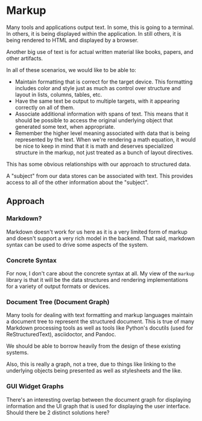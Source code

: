 # Markup

Many tools and applications output text. In some, this is going
to a terminal. In others, it is being displayed within the
application. In still others, it is being rendered to HTML and
displayed by a browser.

Another big use of text is for actual written material like
books, papers, and other artifacts.

In all of these scenarios, we would like to be able to:

* Maintain formatting that is correct for the target
  device. This formatting includes color and style
  just as much as control over structure and layout
  in lists, columns, tables, etc.
* Have the same text be output to multiple targets,
  with it appearing correctly on all of them.
* Associate additional information with spans of
  text. This means that it should be possible to
  access the original underlying object that generated
  some text, when appropriate.
* Remember the higher level meaning associated with
  data that is being represented by the text. When we're
  rendering a math equation, it would be nice to keep
  in mind that it is math and deserves specialized
  structure in the markup, not just treated as a
  bunch of layout directives.

This has some obvious relationships with our approach to
structured data.

A "subject" from our data stores can be associated with text.
This provides access to all of the other information about
the "subject".

## Approach

### Markdown?

Markdown doesn't work for us here as it is a very limited
form of markup and doesn't support a very rich model in
the backend. That said, markdown syntax can be used to
drive some aspects of the system.

### Concrete Syntax

For now, I don't care about the concrete syntax at all. My
view of the `markup` library is that it will be the data
structures and rendering implementations for a variety of
output formats or devices.

### Document Tree (Document Graph)

Many tools for dealing with text formatting and markup
languages maintain a document tree to represent the
structured document. This is true of many Markdown
processing tools as well as tools like Python's
docutils (used for ReStructuredText), asciidoctor,
and Pandoc.

We should be able to borrow heavily from the design
of these existing systems.

Also, this is really a graph, not a tree, due to things
like linking to the underlying objects being presented
as well as stylesheets and the like.

### GUI Widget Graphs

There's an interesting overlap between the document graph for
displaying information and the UI graph that is used for
displaying the user interface. Should there be 2 distinct
solutions here?
